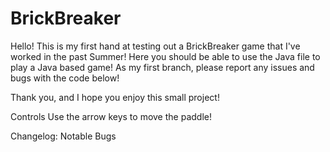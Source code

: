 # BrickBreaker

Hello! This is my first hand at testing out a BrickBreaker game that I've worked in the past Summer! Here you should be able to use the Java file to play a Java based game! As my first branch, please report any issues and bugs with the code below! 

Thank you, and I hope you enjoy this small project!

Controls
Use the arrow keys to move the paddle!


Changelog: 
Notable Bugs
